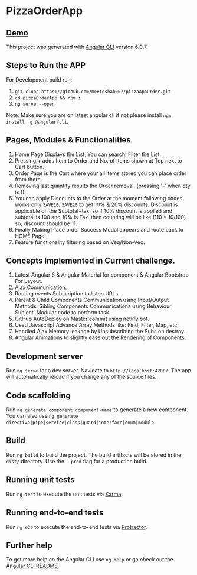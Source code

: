 # PizzaOrderApp  

## <a href="https://blissful-goldberg-1da1f9.netlify.com/" target="_blank">Demo</a>

This project was generated with [Angular CLI](https://github.com/angular/angular-cli) version 6.0.7.

## Steps to Run the APP
For Development build run:

1. `git clone https://github.com/meetdshah007/pizzaAppOrder.git`
2. `cd pizzaOrderApp && npm i`
3. `ng serve --open`

Note: Make sure you are on latest angular cli if not please install `npm install -g @angular/cli`.

## Pages, Modules & Functionalities

1. Home Page Displays the List, You can search, Filter the List.
2. Pressing + adds Item to Order and No. of Items shown at Top next to Cart button.
3. Order Page is the Cart where your all items stored you can place order from there.
4. Removing last quantity results the Order removal. (pressing '-' when qty is 1).
5. You can apply Discounts to the Order at the moment following codes works only `SAVE10`, `SAVE20` to get 10% & 20% discounts. Discount is applicable on the Subtotal+tax. so if 10% discount is applied and subtotal is 100 and 10% is Tax. then counting will be like (110 * 10/100) so, discount should be 11.
6. Finally Making Place order Success Modal appears and route back to HOME Page.
7. Feature functionality filtering based on Veg/Non-Veg.

## Concepts Implemented in Current challenge.
1. Latest Angular 6 & Angular Material for component & Angular Bootstrap For Layout.
2. Ajax Communication.
3. Routing events Subscription to listen URLs.
4. Parent & Child Components Communication using Input/Output Methods, Sibling Components Communications using Behaviour Subject. Modular code to perform task.
5. GitHub AutoDeploy on Master commit using netlify bot.
6. Used Javascript Advance Array Methods like: Find, Filter, Map, etc.
7. Handled Ajax Memory leakage by Unsubscribing the Subs on destroy.
8. Angular Animations to slightly ease out the Rendering of Components.


## Development server

Run `ng serve` for a dev server. Navigate to `http://localhost:4200/`. The app will automatically reload if you change any of the source files.

## Code scaffolding

Run `ng generate component component-name` to generate a new component. You can also use `ng generate directive|pipe|service|class|guard|interface|enum|module`.

## Build

Run `ng build` to build the project. The build artifacts will be stored in the `dist/` directory. Use the `--prod` flag for a production build.

## Running unit tests

Run `ng test` to execute the unit tests via [Karma](https://karma-runner.github.io).

## Running end-to-end tests

Run `ng e2e` to execute the end-to-end tests via [Protractor](http://www.protractortest.org/).

## Further help

To get more help on the Angular CLI use `ng help` or go check out the [Angular CLI README](https://github.com/angular/angular-cli/blob/master/README.md).
